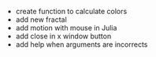 * create function to calculate colors
* add new fractal
* add motion with mouse in Julia
* add close in x window button
* add help when arguments are incorrects
